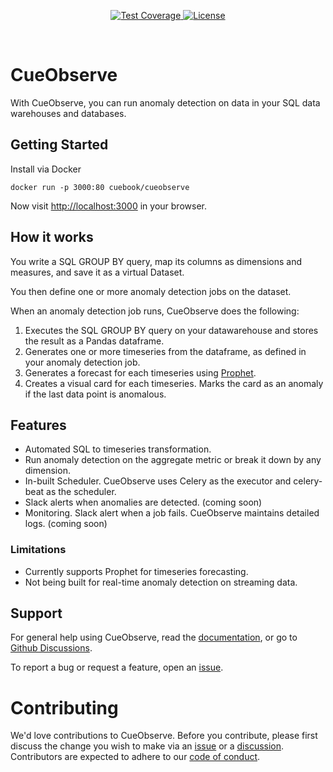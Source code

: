 <p align="center">
  <a href="https://github.com/cuebook/cueobserve/actions/workflows/pr_checks.yml">
    <img src="https://github.com/cuebook/cuelake/actions/workflows/pr_checks.yml/badge.svg" alt="Test Coverage">
  </a>
  <a href="https://github.com/cuebook/cueobserve/blob/main/LICENSE.md">
    <img src="https://img.shields.io/github/license/cuebook/cuelake" alt="License">
  </a>
</p>
<br>

# CueObserve
With CueObserve, you can run anomaly detection on data in your SQL data warehouses and databases.

## Getting Started
Install via Docker

```
docker run -p 3000:80 cuebook/cueobserve
```
Now visit [http://localhost:3000](http://localhost:3000) in your browser. 

## How it works
You write a SQL GROUP BY query, map its columns as dimensions and measures, and save it as a virtual Dataset.

You then define one or more anomaly detection jobs on the dataset.

When an anomaly detection job runs, CueObserve does the following:
1. Executes the SQL GROUP BY query on your datawarehouse and stores the result as a Pandas dataframe.
2. Generates one or more timeseries from the dataframe, as defined in your anomaly detection job.
3. Generates a forecast for each timeseries using [Prophet](https://github.com/facebook/prophet).
4. Creates a visual card for each timeseries. Marks the card as an anomaly if the last data point is anomalous.

## Features
- Automated SQL to timeseries transformation.
- Run anomaly detection on the aggregate metric or break it down by any dimension.
- In-built Scheduler. CueObserve uses Celery as the executor and celery-beat as the scheduler.
- Slack alerts when anomalies are detected. (coming soon)
- Monitoring. Slack alert when a job fails. CueObserve maintains detailed logs. (coming soon)

### Limitations
- Currently supports Prophet for timeseries forecasting.
- Not being built for real-time anomaly detection on streaming data.

## Support
For general help using CueObserve, read the [documentation](https://cueobserve.cuebook.ai/), or go to [Github Discussions](https://github.com/cuebook/cueobserve/discussions).

To report a bug or request a feature, open an [issue](https://github.com/cuebook/cueobserve/issues).

# Contributing
We'd love contributions to CueObserve. Before you contribute, please first discuss the change you wish to make via an [issue](https://github.com/cuebook/cueobserve/issues) or a [discussion](https://github.com/cuebook/cueobserve/discussions). Contributors are expected to adhere to our [code of conduct](https://github.com/cuebook/cueobserve/blob/main/CODE_OF_CONDUCT.md).
